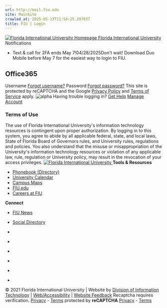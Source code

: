 ```yaml
---
url: http://mail.fiu.edu
site: MainSite
crawled_at: 2025-05-13T11:54:25.297037
title: FIU | Login
---
```


[ ![Florida International University Homepage](https://digicdn.fiu.edu/v1/_assets/images/fiu-white-logo.png) Florida International University ](https://www.fiu.edu/)
Notifications
  * Text & call for 2FA ends May 7!04/28/2025Don't wait! Download Duo Mobile before May 7 for the easiest way to login to FIU.


## Office365
Username [Forgot username?](https://login.microsoftonline.com/lookup/uid/) Password [Forgot password?](https://login.microsoftonline.com/account/recovery/alternate/)
This site is protected by reCAPTCHA and the Google [Privacy Policy](https://policies.google.com/privacy) and [Terms of Service](https://policies.google.com/terms) apply. 
![alpha](https://login.microsoftonline.com/images/alpha.svg)
Having trouble logging in? [Get Help](https://login.microsoftonline.com/help/)
[Manage Account](https://accounts.fiu.edu/)
### Terms of Use
The use of Florida International University's information technology resources is contingent upon proper authorization. By logging in to this system, you agree to abide by all applicable federal, state, and local laws, State of Florida Board of Governors rules, and University rules, regulations and policies. You also understand that the misuse or misappropriation of the University's information technology resources or violation of any applicable law, rule, regulation or University policy, may result in the revocation of your access privileges.
[ ![Florida International University](https://login.microsoftonline.com/images/logo-footer.png) ](https://www.fiu.edu/)
**Tools & Resources**
  * [Phonebook (Directory)](https://phonebook.fiu.edu/)
  * [University Calendar](https://calendar.fiu.edu/)
  * [Campus Maps](https://campusmaps.fiu.edu/)
  * [FIU.edu](https://www.fiu.edu/)
  * [Careers at FIU](https://hr.fiu.edu/careers/)


**Connect**
  * [FIU News](https://news.fiu.edu)
  * [Social Directory](https://social.fiu.edu/)


  * [](https://www.facebook.com/floridainternational)
  * [](https://twitter.com/fiu)
  * [](https://www.instagram.com/fiuinstagram/)
  * [](https://www.youtube.com/user/FloridaInternational)
  * [](http://fiu.tumblr.com/)
  * [](https://flickr.com/photos/fiu)


© 2021 Florida International University | Website by [Division of Information Technology](https://it.fiu.edu) | [Web/Accessibility](https://policies.fiu.edu/policy/755) | [Website Feedback](https://webforms.fiu.edu/view.php?id=370774)
Recaptcha requires verification. 
[Privacy](https://www.google.com/intl/en/policies/privacy/) - [Terms](https://www.google.com/intl/en/policies/terms/)
protected by **reCAPTCHA**
[Privacy](https://www.google.com/intl/en/policies/privacy/) - [Terms](https://www.google.com/intl/en/policies/terms/)
